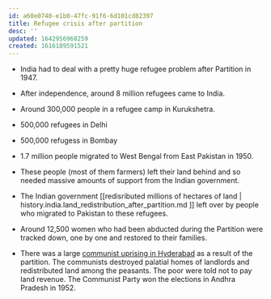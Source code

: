```yaml
---
id: a60e0740-e1b0-47fc-91f6-6d101cd82397
title: Refugee crisis after partition
desc: ''
updated: 1642956968259
created: 1616189591521
---
```


* India had to deal with a pretty huge refugee problem after Partition in 1947.
* After independence, around 8 million refugees came to India.
* Around 300,000 people in a refugee camp in Kurukshetra.
* 500,000 refugees in Delhi
* 500,000 refugess in Bombay
* 1.7 million people migrated to West Bengal from East Pakistan in 1950.
* These people (most of them farmers) left their land behind and so needed
massive amounts of support from the Indian government.
* The Indian government [[redisributed millions of hectares of land | history.india.land_redistribution_after_partition.md ]] left over by people who migrated to Pakistan to these
refugees.
* Around 12,500 women who had been abducted during the Partition were tracked
down, one by one and restored to their families.


* There was a large [communist uprising in Hyderabad](https://en.wikipedia.org/wiki/Telangana_Rebellion) as a result of the
partition. The communists destroyed palatial homes of landlords and redistributed
land among the peasants. The poor were told not to pay land revenue. The
Communist Party won the elections in Andhra Pradesh in 1952.
